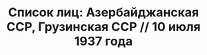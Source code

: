 ---
title: 'Список лиц: Азербайджанская ССР, Грузинская ССР // 10 июля 1937 года'
description: РГАСПИ, ф.17, оп.171, дело 410, лист 21
images:
- /disk/pictures/v02/17-171-410-021.jpg
- /disk/pictures/v02/17-171-410-022.jpg
- /disk/pictures/v02/17-171-410-023.jpg
- /disk/pictures/v02/17-171-410-024.jpg
- /disk/pictures/v02/17-171-410-025.jpg
- /disk/pictures/v02/17-171-410-026.jpg
---
